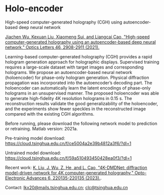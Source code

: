 # Holo-encoder
High-speed computer-generated holography (CGH) using autoencoder-based deep neural network


[Jiachen Wu, Kexuan Liu, Xiaomeng Sui, and Liangcai Cao, "High-speed computer-generated holography using an autoencoder-based deep neural network," Optics Letters 46, 2908-2911 (2021).](https://doi.org/10.1364/OL.425485)

Learning-based computer-generated holography (CGH) provides a rapid hologram generation approach for holographic displays. Supervised training requires a large-scale dataset with target images and corresponding holograms. We propose an autoencoder-based neural network (holoencoder) for phase-only hologram generation. Physical diffraction propagation was incorporated into the autoencoder’s decoding part. The holoencoder can automatically learn the latent encodings of phase-only holograms in an unsupervised manner. The proposed holoencoder was able to generate high-fidelity 4K resolution holograms in 0.15 s. The reconstruction results validate the good generalizability of the holoencoder, and the experiments show fewer speckles in the reconstructed image compared with the existing CGH algorithms.


Before running, please download the following network model to prediction or retraining. Matlab version: 2021a.

Pre-training model download: https://cloud.tsinghua.edu.cn/f/ce5004a2e39b4812a3f6/?dl=1

Untrained model download: https://cloud.tsinghua.edu.cn/f/59a510493450428ea0f3/?dl=1

Recent work: [K. Liu, J. Wu, Z. He, and L. Cao, "4K-DMDNet: diffraction model-driven network for 4K computer-generated holography," Opto-Electronic Advances 6, 220135-220135 (2023).](https://www.oejournal.org/article/doi/10.29026/oea.2023.220135).

Contact:
lkx20@mails.tsinghua.edu.cn;
clc@tsinghua.edu.cn
